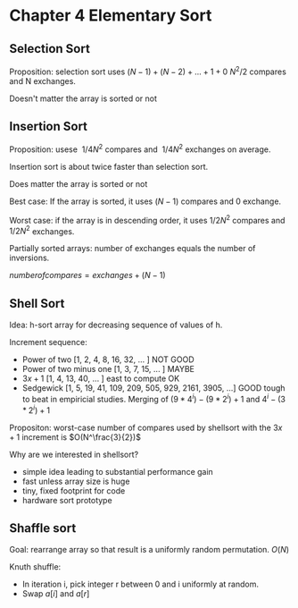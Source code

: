 # Chapter 4 Elementary Sort

## Selection Sort

Proposition: selection sort uses $(N-1) + (N-2) + ... + 1 + 0 ~ N^2/2$ compares and N exchanges.

Doesn't matter the array is sorted or not

## Insertion Sort

Proposition: usese $~1/4N^2$ compares and $~1/4N^2$ exchanges on average.

Insertion sort is about twice faster than selection sort.

Does matter the array is sorted or not

Best case: If the array is sorted, it uses $(N-1)$ compares and 0 exchange.

Worst case: if the array is in descending order, it uses $1/2N^2$ compares and $1/2N^2$ exchanges.

Partially sorted arrays: number of exchanges equals the number of inversions.

$number of compares = exchanges + (N - 1)$

## Shell Sort

Idea: h-sort array for decreasing sequence of values of h.

Increment sequence:

-   Power of two [1, 2, 4, 8, 16, 32, ... ] NOT GOOD
-   Power of two minus one [1, 3, 7, 15, ... ] MAYBE
-   $3x + 1$ [1, 4, 13, 40, ... ] east to compute OK
-   Sedgewick [1, 5, 19, 41, 109, 209, 505, 929, 2161, 3905, ...] GOOD tough to beat in empiricial studies. Merging of $(9 * 4^i) - (9 * 2^i) + 1$ and $4^i - (3 * 2^i) + 1$

Propositon: worst-case number of compares used by shellsort with the $3x+1$ increment is $O(N^\frac{3}{2})$

Why are we interested in shellsort?

-   simple idea leading to substantial performance gain
-   fast unless array size is huge
-   tiny, fixed footprint for code
-   hardware sort prototype

## Shaffle sort

Goal: rearrange array so that result is a uniformly random permutation. $O(N)$

Knuth shuffle:

-   In iteration i, pick integer r between 0 and i uniformly at random.
-   Swap $a[i]$ and $a[r]$
